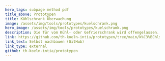 ```yaml
---
hero_tags: subpage method pdf
title_above: Prototypen
title: Kühlschrank Überwachung
image: /assets/img/tools/prototypes/kuelschrank.png
hero_image: /assets/img/tools/prototypes/kuelschrank.png
description: Die Tür vom Kühl- oder Gefrierschrank wird offengelassen. Die Tür des Geräts wird überwacht. Wird sie geöffnet, wird nach einer festgelegten Zeit eine Benachrichtigung ausgelöst.
link: https://github.com/th-koeln-intia/prototypen/tree/main/k%C3%BChlschrank_observer
link_text: Selbst nachbauen (GitHub)
link_type: external
github: th-koeln-intia/prototypen
---
```

